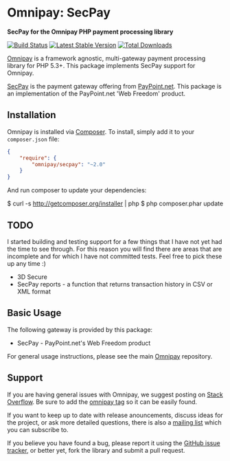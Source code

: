 # Omnipay: SecPay

**SecPay for the Omnipay PHP payment processing library**

[![Build Status](https://travis-ci.org/justinbusschau/omnipay-secpay.png?branch=master)](https://travis-ci.org/justinbusschau/omnipay-secpay)
[![Latest Stable Version](https://poser.pugx.org/justinbusschau/omnipay-secpay/version.png)](https://packagist.org/packages/justinbusschau/omnipay-secpay)
[![Total Downloads](https://poser.pugx.org/justinbusschau/omnipay-secpay/d/total.png)](https://packagist.org/packages/justinbusschau/omnipay-secpay)

[Omnipay](https://github.com/omnipay/omnipay) is a framework agnostic, multi-gateway payment
processing library for PHP 5.3+. This package implements SecPay support for Omnipay.

[SecPay](http://www.paypoint.net/support/gateway/integration-guides/) is the payment gateway
offering from [PayPoint.net](http://www.paypoint.net/). This package is an implementation of
the PayPoint.net 'Web Freedom' product.

## Installation

Omnipay is installed via [Composer](http://getcomposer.org/). To install, simply add it
to your `composer.json` file:

```json
{
    "require": {
        "omnipay/secpay": "~2.0"
    }
}
```

And run composer to update your dependencies:

$ curl -s http://getcomposer.org/installer | php
$ php composer.phar update

## TODO

I started building and testing support for a few things that I have not yet had the time to see
through. For this reason you will find there are areas that are incomplete and for which I have
not committed tests. Feel free to pick these up any time :)

* 3D Secure
* SecPay reports - a function that returns transaction history in CSV or XML format

## Basic Usage

The following gateway is provided by this package:

* SecPay - PayPoint.net's Web Freedom product

For general usage instructions, please see the main [Omnipay](https://github.com/omnipay/omnipay)
repository.

## Support

If you are having general issues with Omnipay, we suggest posting on
[Stack Overflow](http://stackoverflow.com/). Be sure to add the
[omnipay tag](http://stackoverflow.com/questions/tagged/omnipay) so it can be easily found.

If you want to keep up to date with release anouncements, discuss ideas for the project,
or ask more detailed questions, there is also a [mailing list](https://groups.google.com/forum/#!forum/omnipay) which
you can subscribe to.

If you believe you have found a bug, please report it using the [GitHub issue tracker](https://github.com/omnipay/authorizenet/issues),
or better yet, fork the library and submit a pull request.
